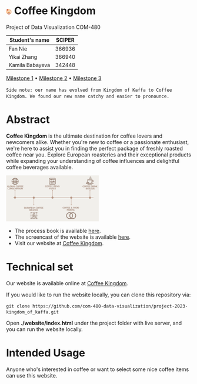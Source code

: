 # <img src="milestones/images/milk-tea.png" width=3%/> Coffee Kingdom 

Project of Data Visualization COM-480

| Student's name  | SCIPER |
| --------------- | ------ |
| Fan Nie         | 366936 |
| Yikai Zhang     | 366940 |
| Kamila Babayeva | 342448 |

[Milestone 1](milestones/milestone1.md) • [Milestone 2](milestones/milestone2.md) • [Milestone 3](Process%20Book.pdf)

`Side note: our name has evolved from Kingdom of Kaffa to Coffee Kingdom. We found our new name catchy and easier to pronounce.`

# Abstract
**Coffee Kingdom** is the ultimate destination for coffee lovers and newcomers alike. Whether you're new to coffee or a passionate enthusiast, we're here to assist you in finding the perfect package of freshly roasted coffee near you. Explore European roasteries and their exceptional products while expanding your understanding of coffee influences and delightful coffee beverages available.

<img src="website/image/roadmap4.png" width=50%/>

- The process book is available [here](Process%20Book.pdf).
- The screencast of the website is available [here](https://youtu.be/cPO8JORIoBc).
- Visit our website at [Coffee Kingdom](https://com-480-data-visualization.github.io/project-2023-kingdom_of_kaffa).

# Technical set
Our website is available online at [Coffee Kingdom](https://com-480-data-visualization.github.io/project-2023-kingdom_of_kaffa).

If you would like to run the website locally, you can clone this repository via:
```
git clone https://github.com/com-480-data-visualization/project-2023-kingdom_of_kaffa.git
```
Open **./website/index.html** under the project folder with live server, and you can run the website locally.

# Intended Usage
Anyone who's interested in coffee or want to select some nice coffee items can use this website.

